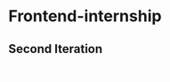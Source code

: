 # Frontend-internship

## Second Iteration

<a href="" style="padding: 15px; background: #ggg; color:#fff;">Try demo</a>